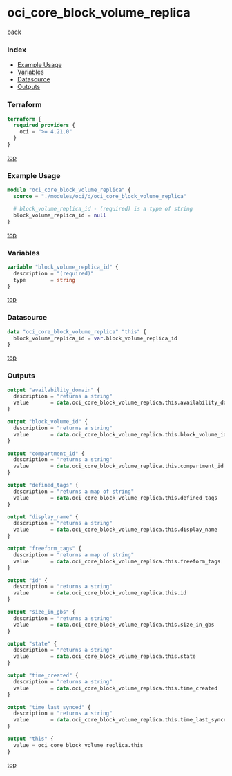 # oci_core_block_volume_replica

[back](../oci.md)

### Index

- [Example Usage](#example-usage)
- [Variables](#variables)
- [Datasource](#datasource)
- [Outputs](#outputs)

### Terraform

```terraform
terraform {
  required_providers {
    oci = ">= 4.21.0"
  }
}
```

[top](#index)

### Example Usage

```terraform
module "oci_core_block_volume_replica" {
  source = "./modules/oci/d/oci_core_block_volume_replica"

  # block_volume_replica_id - (required) is a type of string
  block_volume_replica_id = null
}
```

[top](#index)

### Variables

```terraform
variable "block_volume_replica_id" {
  description = "(required)"
  type        = string
}
```

[top](#index)

### Datasource

```terraform
data "oci_core_block_volume_replica" "this" {
  block_volume_replica_id = var.block_volume_replica_id
}
```

[top](#index)

### Outputs

```terraform
output "availability_domain" {
  description = "returns a string"
  value       = data.oci_core_block_volume_replica.this.availability_domain
}

output "block_volume_id" {
  description = "returns a string"
  value       = data.oci_core_block_volume_replica.this.block_volume_id
}

output "compartment_id" {
  description = "returns a string"
  value       = data.oci_core_block_volume_replica.this.compartment_id
}

output "defined_tags" {
  description = "returns a map of string"
  value       = data.oci_core_block_volume_replica.this.defined_tags
}

output "display_name" {
  description = "returns a string"
  value       = data.oci_core_block_volume_replica.this.display_name
}

output "freeform_tags" {
  description = "returns a map of string"
  value       = data.oci_core_block_volume_replica.this.freeform_tags
}

output "id" {
  description = "returns a string"
  value       = data.oci_core_block_volume_replica.this.id
}

output "size_in_gbs" {
  description = "returns a string"
  value       = data.oci_core_block_volume_replica.this.size_in_gbs
}

output "state" {
  description = "returns a string"
  value       = data.oci_core_block_volume_replica.this.state
}

output "time_created" {
  description = "returns a string"
  value       = data.oci_core_block_volume_replica.this.time_created
}

output "time_last_synced" {
  description = "returns a string"
  value       = data.oci_core_block_volume_replica.this.time_last_synced
}

output "this" {
  value = oci_core_block_volume_replica.this
}
```

[top](#index)